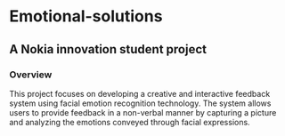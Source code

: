 # Emotional-solutions
## A Nokia innovation student project

### Overview
This project focuses on developing a creative and interactive feedback system using facial emotion recognition technology. The system allows users to provide feedback in a non-verbal manner by capturing a picture and analyzing the emotions conveyed through facial expressions.
